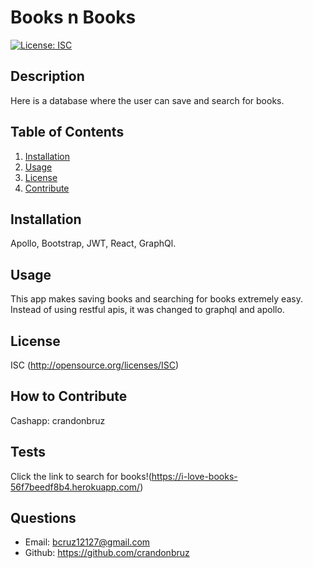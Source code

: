 # Books n Books
[![License: ISC](https://img.shields.io/badge/ISC-blue)](http://opensource.org/licenses/ISC)
## Description
Here is a database where the user can save and search for books.
## Table of Contents
1. [Installation](#installation)
2. [Usage](#usage)
3. [License](#license)
4. [Contribute](#contribute)
## Installation
Apollo, Bootstrap, JWT, React, GraphQl.
## Usage
This app makes saving books and searching for books extremely easy. Instead of using restful apis, it was changed to graphql and apollo.
## License
ISC (http://opensource.org/licenses/ISC)
## How to Contribute
Cashapp: crandonbruz
## Tests
Click the link to search for books!(https://i-love-books-56f7beedf8b4.herokuapp.com/)
## Questions
- Email:
bcruz12127@gmail.com 
- Github: https://github.com/crandonbruz